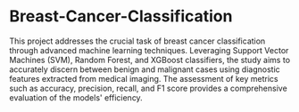 # Breast-Cancer-Classification
This project addresses the crucial task of breast cancer classification through advanced 
machine learning techniques. Leveraging Support Vector Machines (SVM), Random Forest, 
and XGBoost classifiers, the study aims to accurately discern between benign and malignant 
cases using diagnostic features extracted from medical imaging. The assessment of key metrics such as accuracy, precision, 
recall, and F1 score provides a comprehensive evaluation of the models' efficiency.
